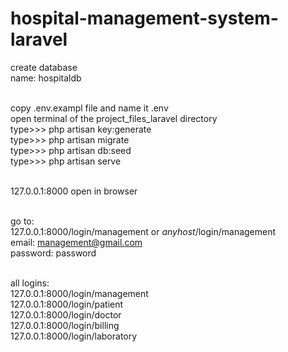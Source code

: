 # hospital-management-system-laravel

create database<br/>
name: hospitaldb<br/><br/>

copy .env.exampl file and name it .env<br/>
open terminal of the project_files_laravel directory<br/>
type>>> php artisan key:generate<br/>
type>>> php artisan migrate<br/>
type>>> php artisan db:seed<br/>
type>>> php artisan serve<br/><br/>

127.0.0.1:8000 open in browser<br/><br/>

go to:<br/>
127.0.0.1:8000/login/management or *anyhost*/login/management<br/>
email: management@gmail.com<br/>
password: password<br/><br/>

all logins:<br/>
127.0.0.1:8000/login/management<br/>
127.0.0.1:8000/login/patient<br/>
127.0.0.1:8000/login/doctor<br/>
127.0.0.1:8000/login/billing<br/>
127.0.0.1:8000/login/laboratory<br/>
